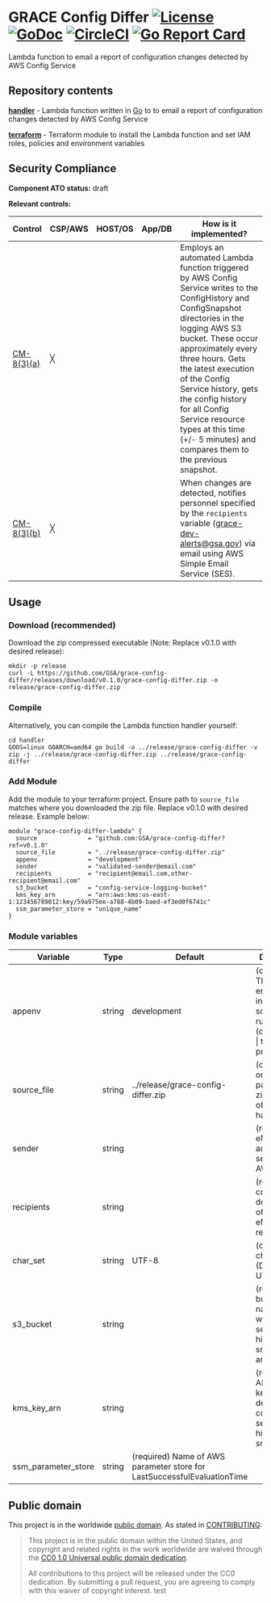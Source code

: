 # GRACE Config Differ [![License](https://img.shields.io/badge/license-CC0-blue)](LICENSE.md) [![GoDoc](https://img.shields.io/badge/go-documentation-blue.svg)](https://godoc.org/github.com/GSA/grace-config-differ/aws) [![CircleCI](https://circleci.com/gh/GSA/grace-config-differ.svg?style=shield)](https://circleci.com/gh/GSA/grace-config-differ) [![Go Report Card](https://goreportcard.com/badge/github.com/GSA/grace-config-differ)](https://goreportcard.com/report/github.com/GSA/grace-config-differ)

Lambda function to email a report of configuration changes detected by AWS Config Service

## Repository contents

**[handler](handler/)** - Lambda function written in [Go](golang.org) to to email a report of configuration changes detected by AWS Config Service

**[terraform](https://github.com/GSA/grace-config-differ)** - Terraform module to install the Lambda function and set IAM roles, policies and environment variables

## Security Compliance

**Component ATO status:** draft

**Relevant controls:**

Control    | CSP/AWS | HOST/OS | App/DB | How is it implemented?
---------- | ------- | ------- | ------ | ----------------------
[CM-8(3)(a)](https://nvd.nist.gov/800-53/Rev4/control/CM-8) | ╳ | | | Employs an automated Lambda function triggered by AWS Config Service writes to the ConfigHistory and ConfigSnapshot directories in the logging AWS S3 bucket. These occur approximately every three hours. Gets the latest execution of the Config Service history, gets the config history for all Config Service resource types at this time (+/- 5 minutes) and compares them to the previous snapshot.
[CM-8(3)(b)](https://nvd.nist.gov/800-53/Rev4/control/CM-8) | ╳ | | | When changes are detected, notifies personnel specified by the `recipients` variable (grace-dev-alerts@gsa.gov) via email using AWS Simple Email Service (SES).

## Usage

### Download (recommended)

Download the zip compressed executable (Note: Replace v0.1.0 with desired release):

```
mkdir -p release
curl -L https://github.com/GSA/grace-config-differ/releases/download/v0.1.0/grace-config-differ.zip -o release/grace-config-differ.zip
```

### Compile

Alternatively, you can compile the Lambda function handler yourself:

```
cd handler
GOOS=linux GOARCH=amd64 go build -o ../release/grace-config-differ -v
zip -j ../release/grace-config-differ.zip ../release/grace-config-differ
```

### Add Module

Add the module to your terraform project. Ensure path to `source_file` matches
where you downloaded the zip file. Replace v0.1.0 with desired release. Example below:

```
module "grace-config-differ-lambda" {
  source              = "github.com:GSA/grace-config-differ?ref=v0.1.0"
  source_file         = "../release/grace-config-differ.zip"
  appenv              = "development"
  sender              = "validated-sender@email.com"
  recipients          = "recipient@email.com,other-recipient@email.com"
  s3_bucket           = "config-service-logging-bucket"
  kms_key_arn         = "arn:aws:kms:us-east-1:123456789012:key/59a975ee-a788-4b09-baed-ef3ed0f6741c"
  ssm_parameter_store = "unique_name"
}
```

### Module variables ###

| Variable | Type | Default | Description |
| -------- | ---- | ------- | ----------- |
| appenv | string | development | (optional) The environment in which the script is running (development &vert; test &vert; production) |
| source_file | string | ../release/grace-config-differ.zip | (optional) full or relative path to zipped binary of lambda handler |
| sender | string | | (required) eMail address of sender for AWS SES |
| recipients | string | | (required) comma delimited list of AWS SES eMail recipients |
| char_set | string | UTF-8 | (optional) character set (Default: UTF-8) |
| s3_bucket | string | | (required) S3 bucket name/id where config service histories and snapshots are saved |
| kms_key_arn | string | | (required) ARN of KMS key to decrypt config service histories and snapshots |
| ssm_parameter_store | string | (required) Name of AWS parameter store for LastSuccessfulEvaluationTime |

## Public domain

This project is in the worldwide [public domain](LICENSE.md). As stated in [CONTRIBUTING](CONTRIBUTING.md):

> This project is in the public domain within the United States, and copyright and related rights in the work worldwide are waived through the [CC0 1.0 Universal public domain dedication](https://creativecommons.org/publicdomain/zero/1.0/).
>
> All contributions to this project will be released under the CC0 dedication. By submitting a pull request, you are agreeing to comply with this waiver of copyright interest.
test
